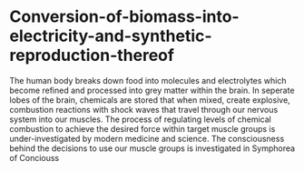 # Conversion-of-biomass-into-electricity-and-synthetic-reproduction-thereof
The human body breaks down food into molecules and electrolytes which become refined and processed into grey matter within the brain. In seperate lobes of the brain, chemicals are stored that when mixed, create explosive, combustion reactions with shock waves that travel through our nervous system into our muscles. The process of regulating levels of chemical combustion to achieve the desired force within target muscle groups is under-investigated by modern medicine and science. The consciousness behind the decisions to use our muscle groups is investigated in Symphorea of Conciouss
